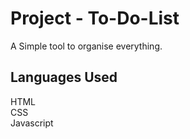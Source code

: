 # Project - To-Do-List
A Simple tool to organise everything.

## Languages Used
HTML </br>
CSS </br>
Javascript

